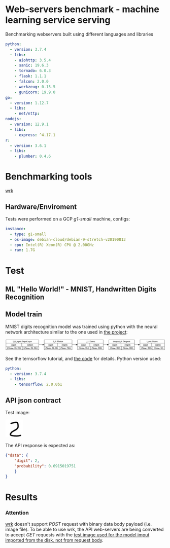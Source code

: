 # Web-servers benchmark - machine learning service serving

Benchmarking webservers built using different languages and libraries

```yaml
python:
  - version: 3.7.4
  - libs:
    - aiohttp: 3.5.4
    - sanic: 19.6.3
    - tornado: 6.0.3
    - flask: 1.1.1
    - falcon: 2.0.0
    - werkzeug: 0.15.5
    - gunicorn: 19.9.0
go: 
  - version: 1.12.7
  - libs: 
    - net/nttp: 
nodejs:
  - version: 12.9.1
  - libs: 
    - express: ^4.17.1
r:
  - version: 3.6.1
  - libs:
    - plumber: 0.4.6
```

# Benchmarking tools

<a href="https://github.com/wg/wrk/" target="_blank">wrk</a>

## Hardware/Enviroment

Tests were performed on a GCP <em>g1-small</em> machine, configs:

```yaml
instance:
  - type: g1-small
  - os-image: debian-cloud/debian-9-stretch-v20190813
  - cpu: Intel(R) Xeon(R) CPU @ 2.00GHz
  - ram: 1.7G
```

# Test

## ML "Hello World!" - <a hreg="https://en.wikipedia.org/wiki/MNIST_database" target="_blank">MNIST</a>, Handwritten Digits Recognition

## Model train

MNIST digits recognition model was trained using python with the neural network architecture similar to the one used in <a href="http://myselph.de/neuralNet.html" target="_blank">the project</a>:

![MNIST model architecture](mnist/model_train/model/model_architecture.png)

 See the <a hreg="https://www.tensorflow.org/beta/tutorials/keras/basic_classification" target="_blank">ternsorflow tutorial</a>, and [the code](mnist/model_train/train_run.py) for details. 
 Python version used:

```yaml
python:
  - version: 3.7.4
  - libs:
    - tensorflow: 2.0.0b1
```

## API json contract

Test image:

![Test image](mnist/test_2.jpeg)

The API response is expected as:

```json
{"data": {
    "digit": 2,
    "probability": 0.6915019751
    }
}
```

# Results

### Attention

<a href="https://github.com/wg/wrk/" target="_blank">wrk</a> doesn't support <em>POST</em> request with binary data body payload (i.e. image file). To be able to use wrk, the API web-servers are being converted to accept <em>GET</em> requests with the <u>test image used for the model imput imported from the disk, not from request body</u>.

